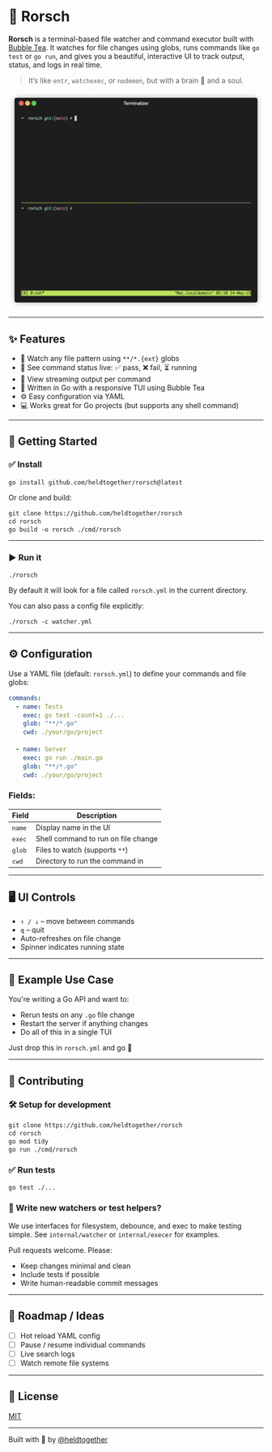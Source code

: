 # 🧠 Rorsch

**Rorsch** is a terminal-based file watcher and command executor built with [Bubble Tea](https://github.com/charmbracelet/bubbletea). It watches for file changes using globs, runs commands like `go test` or `go run`, and gives you a beautiful, interactive UI to track output, status, and logs in real time.

> It’s like `entr`, `watchexec`, or `nodemon`, but with a brain 🧠 and a soul.

![Animated gif showing a demo of Rorsch in action](./docs/readme-demo.gif)

---

## ✨ Features

- 🔄 Watch any file pattern using `**/*.{ext}` globs
- 🚦 See command status live: ✅ pass, ❌ fail, ⏳ running
- 📜 View streaming output per command
- 🧵 Written in Go with a responsive TUI using Bubble Tea
- ⚙️ Easy configuration via YAML
- 💻 Works great for Go projects (but supports any shell command)

---

## 🏁 Getting Started

### ✅ Install

```
go install github.com/heldtogether/rorsch@latest
```

Or clone and build:

```
git clone https://github.com/heldtogether/rorsch
cd rorsch
go build -o rorsch ./cmd/rorsch
```

---

### ▶️ Run it

```
./rorsch
```

By default it will look for a file called `rorsch.yml` in the current directory.

You can also pass a config file explicitly:

```
./rorsch -c watcher.yml
```

---

## ⚙️ Configuration

Use a YAML file (default: `rorsch.yml`) to define your commands and file globs:

```yaml
commands:
  - name: Tests
    exec: go test -count=1 ./...
    glob: "**/*.go"
    cwd: ./your/go/project

  - name: Server
    exec: go run ./main.go
    glob: "**/*.go"
    cwd: ./your/go/project
```

### Fields:

| Field   | Description                          |
|---------|--------------------------------------|
| `name`  | Display name in the UI               |
| `exec`  | Shell command to run on file change  |
| `glob`  | Files to watch (supports `**`)       |
| `cwd`   | Directory to run the command in      |

---

## 🖥 UI Controls

- `↑ / ↓` – move between commands
- `q` – quit
- Auto-refreshes on file change
- Spinner indicates running state

---

## 🧪 Example Use Case

You're writing a Go API and want to:

- Rerun tests on any `.go` file change
- Restart the server if anything changes
- Do all of this in a single TUI

Just drop this in `rorsch.yml` and go 🚀

---

## 🤝 Contributing

### 🛠 Setup for development

```
git clone https://github.com/heldtogether/rorsch
cd rorsch
go mod tidy
go run ./cmd/rorsch
```

### ✅ Run tests

```
go test ./...
```

### 🧪 Write new watchers or test helpers?

We use interfaces for filesystem, debounce, and exec to make testing simple. See `internal/watcher` or `internal/execer` for examples.

Pull requests welcome. Please:
- Keep changes minimal and clean
- Include tests if possible
- Write human-readable commit messages

---

## 🧼 Roadmap / Ideas

- [ ] Hot reload YAML config
- [ ] Pause / resume individual commands
- [ ] Live search logs
- [ ] Watch remote file systems

---

## 📜 License

[MIT](LICENSE)

---

Built with 💙 by [@heldtogether](https://github.com/heldtogether)

